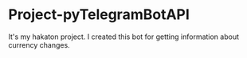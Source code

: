 # Project-pyTelegramBotAPI
It's my hakaton project. I created this bot for getting information about currency changes.
